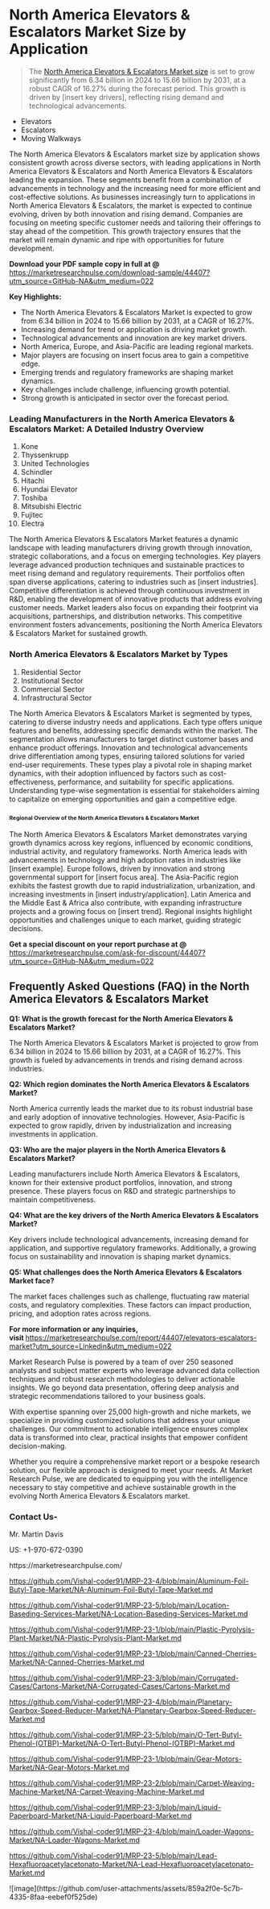 <h1>North America Elevators & Escalators Market&nbsp;Size by Application</h1><blockquote><p>The <a href="https://marketresearchpulse.com/download-sample/44407?utm_source=GitHub-NA&amp;utm_medium=022">North America Elevators & Escalators Market size</a> is set to grow significantly from 6.34 billion in 2024 to 15.66 billion by 2031, at a robust CAGR of 16.27% during the forecast period. This growth is driven by [insert key drivers], reflecting rising demand and technological advancements.</p></blockquote><ul><li>Elevators<li> Escalators<li> Moving Walkways</li></ul><p>The North America Elevators & Escalators market size by application shows consistent growth across diverse sectors, with leading applications in North America Elevators & Escalators and North America Elevators & Escalators leading the expansion. These segments benefit from a combination of advancements in technology and the increasing need for more efficient and cost-effective solutions. As businesses increasingly turn to applications in North America Elevators & Escalators, the market is expected to continue evolving, driven by both innovation and rising demand. Companies are focusing on meeting specific customer needs and tailoring their offerings to stay ahead of the competition. This growth trajectory ensures that the market will remain dynamic and ripe with opportunities for future development.</p><p><strong>Download your PDF sample copy in full at @ </strong><a href="https://marketresearchpulse.com/download-sample/44407?utm_source=GitHub-NA&amp;utm_medium=022">https://marketresearchpulse.com/download-sample/44407?utm_source=GitHub-NA&amp;utm_medium=022</a></p><p><strong>Key Highlights: </strong></p><ul><li>The North America Elevators & Escalators Market is expected to grow from 6.34 billion in 2024 to 15.66 billion by 2031, at a CAGR of 16.27%.</li><li>Increasing demand for trend or application is driving market growth.</li><li>Technological advancements and innovation are key market drivers.</li><li>North America, Europe, and Asia-Pacific are leading regional markets.</li><li>Major players are focusing on insert focus area to gain a competitive edge.</li><li>Emerging trends and regulatory frameworks are shaping market dynamics.</li><li>Key challenges include challenge, influencing growth potential.</li><li>Strong growth is anticipated in sector over the forecast period.</li></ul><h3>Leading Manufacturers in the North America Elevators & Escalators Market: A Detailed Industry Overview</h3><ol><li>Kone</li><li>Thyssenkrupp</li><li>United Technologies</li><li>Schindler</li><li>Hitachi</li><li>Hyundai Elevator</li><li>Toshiba</li><li>Mitsubishi Electric</li><li>Fujitec</li><li>Electra</li></ol><div class="flex max-w-full flex-col flex-grow"><div class="min-h-8 text-message flex w-full flex-col items-end gap-2 whitespace-normal break-words [.text-message+&amp;]:mt-5" dir="auto" data-message-author-role="assistant" data-message-id="fd8432e4-4910-450d-b182-61b7bfb0a01f" data-message-model-slug="gpt-4o"><div class="flex w-full flex-col gap-1 empty:hidden first:pt-[3px]"><div class="markdown prose w-full break-words dark:prose-invert light"><p>The North America Elevators & Escalators Market features a dynamic landscape with leading manufacturers driving growth through innovation, strategic collaborations, and a focus on emerging technologies. Key players leverage advanced production techniques and sustainable practices to meet rising demand and regulatory requirements. Their portfolios often span diverse applications, catering to industries such as [insert industries]. Competitive differentiation is achieved through continuous investment in R&amp;D, enabling the development of innovative products that address evolving customer needs. Market leaders also focus on expanding their footprint via acquisitions, partnerships, and distribution networks. This competitive environment fosters advancements, positioning the North America Elevators & Escalators Market for sustained growth.</p></div></div></div></div><h3>North America Elevators & Escalators Market by Types</h3><ol><li>Residential Sector<li> Institutional Sector<li> Commercial Sector<li> Infrastructural Sector</li></ol><div class="flex max-w-full flex-col flex-grow"><div class="min-h-8 text-message flex w-full flex-col items-end gap-2 whitespace-normal break-words [.text-message+&amp;]:mt-5" dir="auto" data-message-author-role="assistant" data-message-id="084470be-0bb7-4664-bddf-5156b4f41249" data-message-model-slug="gpt-4o-mini"><div class="flex w-full flex-col gap-1 empty:hidden first:pt-[3px]"><div class="markdown prose w-full break-words dark:prose-invert light"><p>The North America Elevators & Escalators Market is segmented by types, catering to diverse industry needs and applications. Each type offers unique features and benefits, addressing specific demands within the market. The segmentation allows manufacturers to target distinct customer bases and enhance product offerings. Innovation and technological advancements drive differentiation among types, ensuring tailored solutions for varied end-user requirements. These types play a pivotal role in shaping market dynamics, with their adoption influenced by factors such as cost-effectiveness, performance, and suitability for specific applications. Understanding type-wise segmentation is essential for stakeholders aiming to capitalize on emerging opportunities and gain a competitive edge.</p></div></div></div></div><h3><span style="font-size: 11px;">Regional Overview of the North America Elevators & Escalators Market</span></h3><div class="flex max-w-full flex-col flex-grow"><div class="min-h-8 text-message flex w-full flex-col items-end gap-2 whitespace-normal break-words [.text-message+&amp;]:mt-5" dir="auto" data-message-author-role="assistant" data-message-id="e9038762-ce64-4e30-91c9-9bd413514231" data-message-model-slug="gpt-4o-mini"><div class="flex w-full flex-col gap-1 empty:hidden first:pt-[3px]"><div class="markdown prose w-full break-words dark:prose-invert light"><p>The North America Elevators & Escalators Market demonstrates varying growth dynamics across key regions, influenced by economic conditions, industrial activity, and regulatory frameworks. North America leads with advancements in technology and high adoption rates in industries like [insert example]. Europe follows, driven by innovation and strong governmental support for [insert focus area]. The Asia-Pacific region exhibits the fastest growth due to rapid industrialization, urbanization, and increasing investments in [insert industry/application]. Latin America and the Middle East &amp; Africa also contribute, with expanding infrastructure projects and a growing focus on [insert trend]. Regional insights highlight opportunities and challenges unique to each market, guiding strategic decisions.</p></div></div></div></div><p><strong>Get a special discount on your report purchase at @ </strong><a href="https://marketresearchpulse.com/ask-for-discount/44407?utm_source=GitHub-NA&amp;utm_medium=022">https://marketresearchpulse.com/ask-for-discount/44407?utm_source=GitHub-NA&amp;utm_medium=022</a></p><h2>Frequently Asked Questions (FAQ) in the North America Elevators & Escalators Market</h2><p><strong>Q1: What is the growth forecast for the North America Elevators & Escalators Market?</strong></p><p>The North America Elevators & Escalators Market is projected to grow from 6.34 billion in 2024 to 15.66 billion by 2031, at a CAGR of 16.27%. This growth is fueled by advancements in trends and rising demand across industries.</p><p><strong>Q2: Which region dominates the North America Elevators & Escalators Market?</strong></p><p>North America currently leads the market due to its robust industrial base and early adoption of innovative technologies. However, Asia-Pacific is expected to grow rapidly, driven by industrialization and increasing investments in application.</p><p><strong>Q3: Who are the major players in the North America Elevators & Escalators Market?</strong></p><p>Leading manufacturers include North America Elevators & Escalators, known for their extensive product portfolios, innovation, and strong presence. These players focus on R&amp;D and strategic partnerships to maintain competitiveness.</p><p><strong>Q4: What are the key drivers of the North America Elevators & Escalators Market?</strong></p><p>Key drivers include technological advancements, increasing demand for application, and supportive regulatory frameworks. Additionally, a growing focus on sustainability and innovation is shaping market dynamics.</p><p><strong>Q5: What challenges does the North America Elevators & Escalators Market face?</strong></p><p>The market faces challenges such as challenge, fluctuating raw material costs, and regulatory complexities. These factors can impact production, pricing, and adoption rates across regions.</p><p><strong>For more information or any inquiries, visit&nbsp;</strong><a href="https://marketresearchpulse.com/report/44407/elevators-escalators-market?utm_source=Linkedin&utm_medium=022">https://marketresearchpulse.com/report/44407/elevators-escalators-market?utm_source=Linkedin&utm_medium=022</a></p><p>Market Research Pulse is powered by a team of over 250 seasoned analysts and subject matter experts who leverage advanced data collection techniques and robust research methodologies to deliver actionable insights. We go beyond data presentation, offering deep analysis and strategic recommendations tailored to your business goals.</p><p>With expertise spanning over 25,000 high-growth and niche markets, we specialize in providing customized solutions that address your unique challenges. Our commitment to actionable intelligence ensures complex data is transformed into clear, practical insights that empower confident decision-making.</p><p>Whether you require a comprehensive market report or a bespoke research solution, our flexible approach is designed to meet your needs. At Market Research Pulse, we are dedicated to equipping you with the intelligence necessary to stay competitive and achieve sustainable growth in the evolving North America Elevators & Escalators market.</p><h3><strong>Contact Us-</strong></h3><p>Mr. Martin Davis</p><p>US: +1-970-672-0390</p><p>https://marketresearchpulse.com/</p><p><a href="https://github.com/Vishal-coder91/MRP-23-4/blob/main/Aluminum-Foil-Butyl-Tape-Market/NA-Aluminum-Foil-Butyl-Tape-Market.md">https://github.com/Vishal-coder91/MRP-23-4/blob/main/Aluminum-Foil-Butyl-Tape-Market/NA-Aluminum-Foil-Butyl-Tape-Market.md</a></p><p><a href="https://github.com/Vishal-coder91/MRP-23-5/blob/main/Location-Baseding-Services-Market/NA-Location-Baseding-Services-Market.md">https://github.com/Vishal-coder91/MRP-23-5/blob/main/Location-Baseding-Services-Market/NA-Location-Baseding-Services-Market.md</a></p><p><a href="https://github.com/Vishal-coder91/MRP-23-1/blob/main/Plastic-Pyrolysis-Plant-Market/NA-Plastic-Pyrolysis-Plant-Market.md">https://github.com/Vishal-coder91/MRP-23-1/blob/main/Plastic-Pyrolysis-Plant-Market/NA-Plastic-Pyrolysis-Plant-Market.md</a></p><p><a href="https://github.com/Vishal-coder91/MRP-23-1/blob/main/Canned-Cherries-Market/NA-Canned-Cherries-Market.md">https://github.com/Vishal-coder91/MRP-23-1/blob/main/Canned-Cherries-Market/NA-Canned-Cherries-Market.md</a></p><p><a href="https://github.com/Vishal-coder91/MRP-23-3/blob/main/Corrugated-Cases/Cartons-Market/NA-Corrugated-Cases/Cartons-Market.md">https://github.com/Vishal-coder91/MRP-23-3/blob/main/Corrugated-Cases/Cartons-Market/NA-Corrugated-Cases/Cartons-Market.md</a></p><p><a href="https://github.com/Vishal-coder91/MRP-23-4/blob/main/Planetary-Gearbox-Speed-Reducer-Market/NA-Planetary-Gearbox-Speed-Reducer-Market.md">https://github.com/Vishal-coder91/MRP-23-4/blob/main/Planetary-Gearbox-Speed-Reducer-Market/NA-Planetary-Gearbox-Speed-Reducer-Market.md</a></p><p><a href="https://github.com/Vishal-coder91/MRP-23-5/blob/main/O-Tert-Butyl-Phenol-(OTBP)-Market/NA-O-Tert-Butyl-Phenol-(OTBP)-Market.md">https://github.com/Vishal-coder91/MRP-23-5/blob/main/O-Tert-Butyl-Phenol-(OTBP)-Market/NA-O-Tert-Butyl-Phenol-(OTBP)-Market.md</a></p><p><a href="https://github.com/Vishal-coder91/MRP-23-1/blob/main/Gear-Motors-Market/NA-Gear-Motors-Market.md">https://github.com/Vishal-coder91/MRP-23-1/blob/main/Gear-Motors-Market/NA-Gear-Motors-Market.md</a></p><p><a href="https://github.com/Vishal-coder91/MRP-23-2/blob/main/Carpet-Weaving-Machine-Market/NA-Carpet-Weaving-Machine-Market.md">https://github.com/Vishal-coder91/MRP-23-2/blob/main/Carpet-Weaving-Machine-Market/NA-Carpet-Weaving-Machine-Market.md</a></p><p><a href="https://github.com/Vishal-coder91/MRP-23-3/blob/main/Liquid-Paperboard-Market/NA-Liquid-Paperboard-Market.md">https://github.com/Vishal-coder91/MRP-23-3/blob/main/Liquid-Paperboard-Market/NA-Liquid-Paperboard-Market.md</a></p><p><a href="https://github.com/Vishal-coder91/MRP-23-4/blob/main/Loader-Wagons-Market/NA-Loader-Wagons-Market.md">https://github.com/Vishal-coder91/MRP-23-4/blob/main/Loader-Wagons-Market/NA-Loader-Wagons-Market.md</a></p><p><a href="https://github.com/Vishal-coder91/MRP-23-5/blob/main/Lead-Hexafluoroacetylacetonato-Market/NA-Lead-Hexafluoroacetylacetonato-Market.md">https://github.com/Vishal-coder91/MRP-23-5/blob/main/Lead-Hexafluoroacetylacetonato-Market/NA-Lead-Hexafluoroacetylacetonato-Market.md</a></p>
![image](https://github.com/user-attachments/assets/859a2f0e-5c7b-4335-8faa-eebef0f525de)
